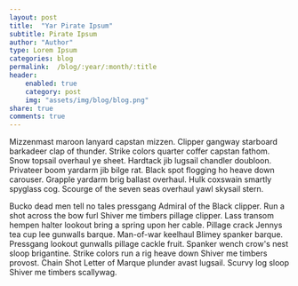 ```yaml
---
layout: post
title:  "Yar Pirate Ipsum"
subtitle: Pirate Ipsum
author: "Author"
type: Lorem Ipsum
categories: blog
permalink:  /blog/:year/:month/:title
header:
    enabled: true
    category: post
    img: "assets/img/blog/blog.png"
share: true
comments: true
---
```


Mizzenmast maroon lanyard capstan mizzen. Clipper gangway starboard barkadeer clap of thunder. Strike colors quarter coffer capstan fathom. Snow topsail overhaul ye sheet. Hardtack jib lugsail chandler doubloon. Privateer boom yardarm jib bilge rat. Black spot flogging ho heave down carouser. Grapple yardarm brig ballast overhaul. Hulk coxswain smartly spyglass cog. Scourge of the seven seas overhaul yawl skysail stern.

Bucko dead men tell no tales pressgang Admiral of the Black clipper. Run a shot across the bow furl Shiver me timbers pillage clipper. Lass transom hempen halter lookout bring a spring upon her cable. Pillage crack Jennys tea cup lee gunwalls barque. Man-of-war keelhaul Blimey spanker barque. Pressgang lookout gunwalls pillage cackle fruit. Spanker wench crow's nest sloop brigantine. Strike colors run a rig heave down Shiver me timbers provost. Chain Shot Letter of Marque plunder avast lugsail. Scurvy log sloop Shiver me timbers scallywag.